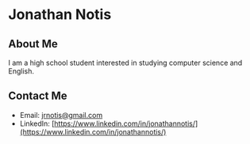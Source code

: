 # Jonathan Notis

## About Me

I am a high school student interested in studying computer science and English. 

<!-- ## Projects

- [Project name and brief description]
- [Project name and brief description]
- [Project name and brief description] -->

## Contact Me

- Email: jrnotis@gmail.com
- LinkedIn: [https://www.linkedin.com/in/jonathannotis/](https://www.linkedin.com/in/jonathannotis/)
